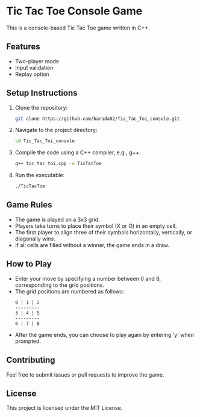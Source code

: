 # Tic Tac Toe Console Game

This is a console-based Tic Tac Toe game written in C++.

## Features
- Two-player mode
- Input validation
- Replay option

## Setup Instructions
1. Clone the repository:
   ```bash
   git clone https://github.com/barada02/Tic_Tac_Toi_console.git
   ```
2. Navigate to the project directory:
   ```bash
   cd Tic_Tac_Toi_console
   ```
3. Compile the code using a C++ compiler, e.g., g++:
   ```bash
   g++ tic_tac_toi.cpp -o TicTacToe
   ```
4. Run the executable:
   ```bash
   ./TicTacToe
   ```

## Game Rules
- The game is played on a 3x3 grid.
- Players take turns to place their symbol (X or O) in an empty cell.
- The first player to align three of their symbols horizontally, vertically, or diagonally wins.
- If all cells are filled without a winner, the game ends in a draw.

## How to Play
- Enter your move by specifying a number between 0 and 8, corresponding to the grid positions.
- The grid positions are numbered as follows:
  ```
  0 | 1 | 2
  ---------
  3 | 4 | 5
  ---------
  6 | 7 | 8
  ```
- After the game ends, you can choose to play again by entering 'y' when prompted.

## Contributing
Feel free to submit issues or pull requests to improve the game.

## License
This project is licensed under the MIT License.
